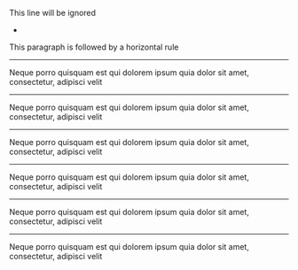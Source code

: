 This line will be ignored

*

This paragraph is followed by a horizontal rule

***

Neque porro quisquam est qui dolorem ipsum quia dolor sit amet, consectetur, adipisci velit

* * *

Neque porro quisquam est qui dolorem ipsum quia dolor sit amet, consectetur, adipisci velit

---

Neque porro quisquam est qui dolorem ipsum quia dolor sit amet, consectetur, adipisci velit

- - -

Neque porro quisquam est qui dolorem ipsum quia dolor sit amet, consectetur, adipisci velit

___

Neque porro quisquam est qui dolorem ipsum quia dolor sit amet, consectetur, adipisci velit

_ _ _

Neque porro quisquam est qui dolorem ipsum quia dolor sit amet, consectetur, adipisci velit
